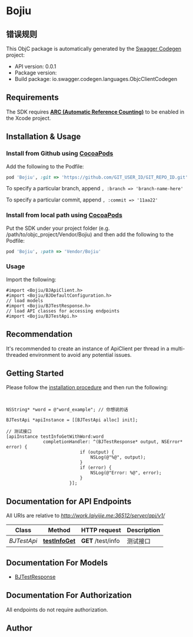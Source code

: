 # Bojiu

## 错误规则 

This ObjC package is automatically generated by the [Swagger Codegen](https://github.com/swagger-api/swagger-codegen) project:

- API version: 0.0.1
- Package version: 
- Build package: io.swagger.codegen.languages.ObjcClientCodegen

## Requirements

The SDK requires [**ARC (Automatic Reference Counting)**](http://stackoverflow.com/questions/7778356/how-to-enable-disable-automatic-reference-counting) to be enabled in the Xcode project.

## Installation & Usage
### Install from Github using [CocoaPods](https://cocoapods.org/)

Add the following to the Podfile:

```ruby
pod 'Bojiu', :git => 'https://github.com/GIT_USER_ID/GIT_REPO_ID.git'
```

To specify a particular branch, append `, :branch => 'branch-name-here'`

To specify a particular commit, append `, :commit => '11aa22'`

### Install from local path using [CocoaPods](https://cocoapods.org/)

Put the SDK under your project folder (e.g. /path/to/objc_project/Vendor/Bojiu) and then add the following to the Podfile:

```ruby
pod 'Bojiu', :path => 'Vendor/Bojiu'
```

### Usage

Import the following:

```objc
#import <Bojiu/BJApiClient.h>
#import <Bojiu/BJDefaultConfiguration.h>
// load models
#import <Bojiu/BJTestResponse.h>
// load API classes for accessing endpoints
#import <Bojiu/BJTestApi.h>

```

## Recommendation

It's recommended to create an instance of ApiClient per thread in a multi-threaded environment to avoid any potential issues.

## Getting Started

Please follow the [installation procedure](#installation--usage) and then run the following:

```objc


NSString* *word = @"word_example"; // 你想说的话

BJTestApi *apiInstance = [[BJTestApi alloc] init];

// 测试接口
[apiInstance testInfoGetWithWord:word
              completionHandler: ^(BJTestResponse* output, NSError* error) {
                            if (output) {
                                NSLog(@"%@", output);
                            }
                            if (error) {
                                NSLog(@"Error: %@", error);
                            }
                        }];

```

## Documentation for API Endpoints

All URIs are relative to *http://work.laiyijie.me:36512/server/api/v1/*

Class | Method | HTTP request | Description
------------ | ------------- | ------------- | -------------
*BJTestApi* | [**testInfoGet**](docs/BJTestApi.md#testinfoget) | **GET** /test/info | 测试接口


## Documentation For Models

 - [BJTestResponse](docs/BJTestResponse.md)


## Documentation For Authorization

 All endpoints do not require authorization.


## Author





